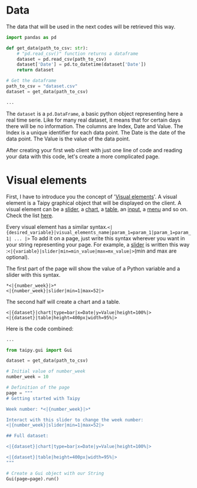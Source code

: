 # Data

The data that will be used in the next codes will be retrieved this way.

```python
import pandas as pd

def get_data(path_to_csv: str):
    # "pd.read_csv()" function returns a dataframe
    dataset = pd.read_csv(path_to_csv)
    dataset['Date'] = pd.to_datetime(dataset['Date'])
    return dataset

# Get the dataframe
path_to_csv = "dataset.csv"
dataset = get_data(path_to_csv)

...
```

The `dataset` is a `pd.DataFrame`, a basic python object representing here a real time serie. Like for many real dataset, it means that for certain days there will be no information. The columns are Index, Date and Value. The Index is a unique identifier for each data point. The Date is the date of the data point. The Value is the value of the data point.


After creating your first web client with just one line of code and reading your data with this code, let's create a more complicated page.


# Visual elements

First, I have to introduce you the concept of '[Visual elements](https://didactic-broccoli-7da2dfd5.pages.github.io/manuals/gui/viselements/)'. A visual element is a Taipy graphical object that will be displayed on the client. A visual element can be a [slider](https://didactic-broccoli-7da2dfd5.pages.github.io/manuals/gui/viselements/slider/), a [chart](https://didactic-broccoli-7da2dfd5.pages.github.io/manuals/gui/viselements/chart/), a [table](https://didactic-broccoli-7da2dfd5.pages.github.io/manuals/gui/viselements/table/), an [input](https://didactic-broccoli-7da2dfd5.pages.github.io/manuals/gui/viselements/input/), a [menu](https://didactic-broccoli-7da2dfd5.pages.github.io/manuals/gui/viselements/menu/) and so on. Check the list [here](https://didactic-broccoli-7da2dfd5.pages.github.io/manuals/gui/controls/).

Every visual element has a similar syntax.`<|{desired_variable}|visual_elements_name|param_1=param_1|param_1=param_1| ... |>` To add it on a page, just write this syntax wherever you want in your string representing your page.
For example, a [slider](https://didactic-broccoli-7da2dfd5.pages.github.io/manuals/gui/viselements/slider/) is written this way :`<|{variable}|slider|min=min_value|max=mx_value|>`(min and max are optional).

The first part of the page will show the value of a Python variable and a slider with this syntax.
```
*<|{number_week}|>*
<|{number_week}|slider|min=1|max=52|>
```
The second half will create a chart and a table.
```
<|{dataset}|chart|type=bar|x=Date|y=Value|height=100%|>
<|{dataset}|table|height=400px|width=95%|>
```

Here is the code combined:

```python
...

from taipy.gui import Gui

dataset = get_data(path_to_csv)

# Initial value of number_week
number_week = 10

# Definition of the page
page = """
# Getting started with Taipy

Week number: *<|{number_week}|>*

Interact with this slider to change the week number:
<|{number_week}|slider|min=1|max=52|>

## Full dataset:

<|{dataset}|chart|type=bar|x=Date|y=Value|height=100%|>

<|{dataset}|table|height=400px|width=95%|>
"""

# Create a Gui object with our String
Gui(page=page).run()
```

